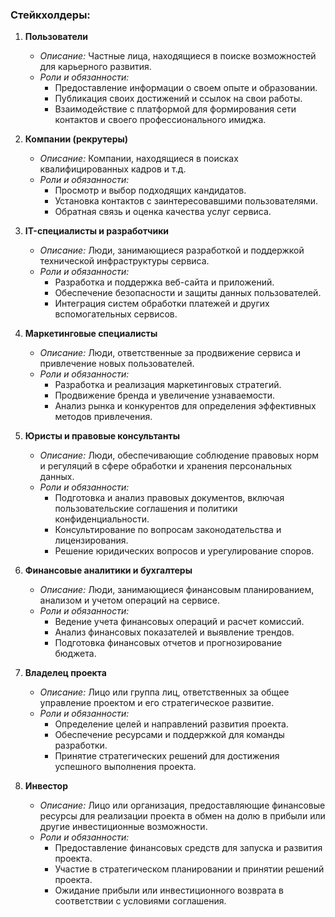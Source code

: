 ### Стейкхолдеры:

1. **Пользователи**
    - *Описание:* Частные лица, находящиеся в поиске возможностей для карьерного развития.
    - *Роли и обязанности:*
        - Предоставление информации о своем опыте и образовании.
        - Публикация своих достижений и ссылок на свои работы.
        - Взаимодействие с платформой для формирования сети контактов и своего профессионального имиджа.

2. **Компании (рекрутеры)**
    - *Описание:* Компании, находящиеся в поисках квалифицированных кадров
      и т.д.
    - *Роли и обязанности:*
        - Просмотр и выбор подходящих кандидатов.
        - Установка контактов с заинтересовавшими пользователями.
        - Обратная связь и оценка качества услуг сервиса.

3. **IT-специалисты и разработчики**
    - *Описание:* Люди, занимающиеся разработкой и поддержкой технической инфраструктуры сервиса.
    - *Роли и обязанности:*
        - Разработка и поддержка веб-сайта и приложений.
        - Обеспечение безопасности и защиты данных пользователей.
        - Интеграция систем обработки платежей и других вспомогательных сервисов.

4. **Маркетинговые специалисты**
    - *Описание:* Люди, ответственные за продвижение сервиса и привлечение новых пользователей.
    - *Роли и обязанности:*
        - Разработка и реализация маркетинговых стратегий.
        - Продвижение бренда и увеличение узнаваемости.
        - Анализ рынка и конкурентов для определения эффективных методов привлечения.

5. **Юристы и правовые консультанты**
    - *Описание:* Люди, обеспечивающие соблюдение правовых норм и регуляций в сфере обработки и хранения персональных данных.
    - *Роли и обязанности:*
        - Подготовка и анализ правовых документов, включая пользовательские соглашения и политики конфиденциальности.
        - Консультирование по вопросам законодательства и лицензирования.
        - Решение юридических вопросов и урегулирование споров.

6. **Финансовые аналитики и бухгалтеры**
    - *Описание:* Люди, занимающиеся финансовым планированием, анализом и учетом операций на сервисе.
    - *Роли и обязанности:*
        - Ведение учета финансовых операций и расчет комиссий.
        - Анализ финансовых показателей и выявление трендов.
        - Подготовка финансовых отчетов и прогнозирование бюджета.

7. **Владелец проекта**
    - *Описание:* Лицо или группа лиц, ответственных за общее управление проектом и его стратегическое
      развитие.
    - *Роли и обязанности:*
        - Определение целей и направлений развития проекта.
        - Обеспечение ресурсами и поддержкой для команды разработки.
        - Принятие стратегических решений для достижения успешного выполнения проекта.

8. **Инвестор**
    - *Описание:* Лицо или организация, предоставляющие финансовые ресурсы для реализации проекта в обмен
      на долю в прибыли или другие инвестиционные возможности.
    - *Роли и обязанности:*
        - Предоставление финансовых средств для запуска и развития проекта.
        - Участие в стратегическом планировании и принятии решений проекта.
        - Ожидание прибыли или инвестиционного возврата в соответствии с условиями соглашения.
